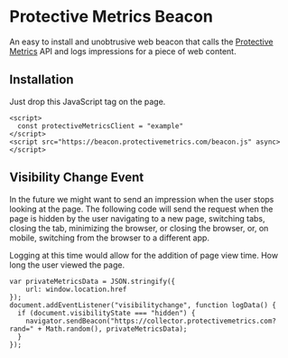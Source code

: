 # Protective Metrics Beacon

An easy to install and unobtrusive web beacon that calls the [Protective Metrics](https://protectivemetrics.com) API and logs impressions for a piece of web content.

## Installation

Just drop this JavaScript tag on the page.

```
<script>
  const protectiveMetricsClient = "example"
</script>
<script src="https://beacon.protectivemetrics.com/beacon.js" async></script>
```

## Visibility Change Event

In the future we might want to send an impression when the user stops looking at the page. The following code will send the request when the page is hidden by the user navigating to a new page, switching tabs, closing the tab, minimizing the browser, or closing the browser, or, on mobile, switching from the browser to a different app.

Logging at this time would allow for the addition of page view time. How long the user viewed the page.

```
var privateMetricsData = JSON.stringify({
    url: window.location.href
});
document.addEventListener("visibilitychange", function logData() {
  if (document.visibilityState === "hidden") {
    navigator.sendBeacon("https://collector.protectivemetrics.com?rand=" + Math.random(), privateMetricsData);
  }
});
```
